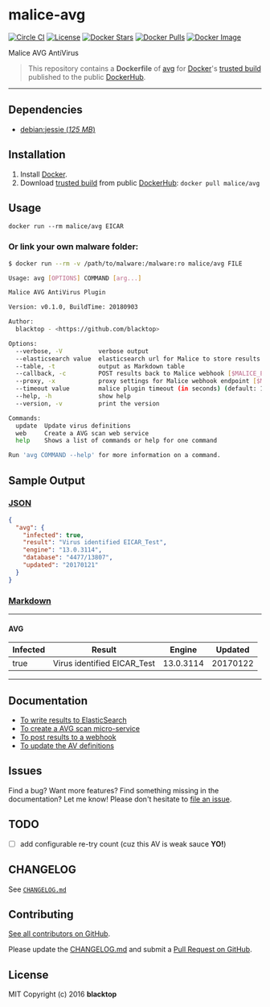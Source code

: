 # malice-avg

[![Circle CI](https://circleci.com/gh/malice-plugins/avg.png?style=shield)](https://circleci.com/gh/malice-plugins/avg) [![License](http://img.shields.io/:license-mit-blue.svg)](http://doge.mit-license.org) [![Docker Stars](https://img.shields.io/docker/stars/malice/avg.svg)](https://hub.docker.com/r/malice/avg/) [![Docker Pulls](https://img.shields.io/docker/pulls/malice/avg.svg)](https://hub.docker.com/r/malice/avg/) [![Docker Image](https://img.shields.io/badge/docker%20image-692MB-blue.svg)](https://hub.docker.com/r/malice/avg/)

Malice AVG AntiVirus

> This repository contains a **Dockerfile** of [avg](http://www.avg.net/lang/en/) for [Docker](https://www.docker.io/)'s [trusted build](https://index.docker.io/u/malice/avg/) published to the public [DockerHub](https://index.docker.io/).

---

## Dependencies

- [debian:jessie (_125 MB_\)](https://index.docker.io/_/debian/)

## Installation

1. Install [Docker](https://www.docker.io/).
2. Download [trusted build](https://hub.docker.com/r/malice/avg/) from public [DockerHub](https://hub.docker.com): `docker pull malice/avg`

## Usage

```
docker run --rm malice/avg EICAR
```

### Or link your own malware folder:

```bash
$ docker run --rm -v /path/to/malware:/malware:ro malice/avg FILE

Usage: avg [OPTIONS] COMMAND [arg...]

Malice AVG AntiVirus Plugin

Version: v0.1.0, BuildTime: 20180903

Author:
  blacktop - <https://github.com/blacktop>

Options:
  --verbose, -V          verbose output
  --elasticsearch value  elasticsearch url for Malice to store results [$MALICE_ELASTICSEARCH_URL]
  --table, -t            output as Markdown table
  --callback, -c         POST results back to Malice webhook [$MALICE_ENDPOINT]
  --proxy, -x            proxy settings for Malice webhook endpoint [$MALICE_PROXY]
  --timeout value        malice plugin timeout (in seconds) (default: 120) [$MALICE_TIMEOUT]
  --help, -h             show help
  --version, -v          print the version

Commands:
  update  Update virus definitions
  web     Create a AVG scan web service
  help    Shows a list of commands or help for one command

Run 'avg COMMAND --help' for more information on a command.
```

## Sample Output

### [JSON](https://github.com/malice-plugins/avg/blob/master/docs/results.json)

```json
{
  "avg": {
    "infected": true,
    "result": "Virus identified EICAR_Test",
    "engine": "13.0.3114",
    "database": "4477/13807",
    "updated": "20170121"
  }
}
```

### [Markdown](https://github.com/malice-plugins/avg/blob/master/docs/SAMPLE.md)

---

#### AVG

| Infected | Result                      | Engine    | Updated  |
| -------- | --------------------------- | --------- | -------- |
| true     | Virus identified EICAR_Test | 13.0.3114 | 20170122 |

---

## Documentation

- [To write results to ElasticSearch](https://github.com/malice-plugins/avg/blob/master/docs/elasticsearch.md)
- [To create a AVG scan micro-service](https://github.com/malice-plugins/avg/blob/master/docs/web.md)
- [To post results to a webhook](https://github.com/malice-plugins/avg/blob/master/docs/callback.md)
- [To update the AV definitions](https://github.com/malice-plugins/avg/blob/master/docs/update.md)

## Issues

Find a bug? Want more features? Find something missing in the documentation? Let me know! Please don't hesitate to [file an issue](https://github.com/malice-plugins/avg/issues/new).

## TODO

- [ ] add configurable re-try count (cuz this AV is weak sauce **YO!**)

## CHANGELOG

See [`CHANGELOG.md`](https://github.com/malice-plugins/avg/blob/master/CHANGELOG.md)

## Contributing

[See all contributors on GitHub](https://github.com/malice-plugins/avg/graphs/contributors).

Please update the [CHANGELOG.md](https://github.com/malice-plugins/avg/blob/master/CHANGELOG.md) and submit a [Pull Request on GitHub](https://help.github.com/articles/using-pull-requests/).

## License

MIT Copyright (c) 2016 **blacktop**
